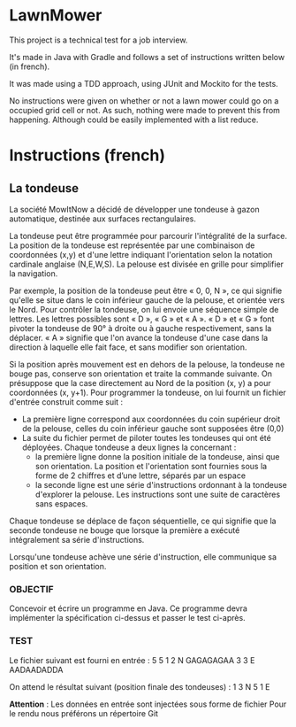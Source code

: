 # LawnMower
This project is a technical test for a job interview.

It's made in Java with Gradle and follows a set of instructions written below (in french).

It was made using a TDD approach, using JUnit and Mockito for the tests.

No instructions were given on whether or not a lawn mower could go on a occupied grid cell or not. As such, nothing were made to prevent this from happening. Although could be easily implemented with a list reduce.

# Instructions (french)
## La tondeuse
La société MowItNow a décidé de développer une tondeuse à gazon automatique,
destinée aux surfaces rectangulaires.

La tondeuse peut être programmée pour parcourir l'intégralité de la surface. La
position de la tondeuse est représentée par une combinaison de coordonnées (x,y)
et d'une lettre indiquant l'orientation selon la notation cardinale anglaise (N,E,W,S).
La pelouse est divisée en grille pour simplifier la navigation.

Par exemple, la position de la tondeuse peut être « 0, 0, N », ce qui signifie qu'elle
se situe dans le coin inférieur gauche de la pelouse, et orientée vers le Nord.
Pour contrôler la tondeuse, on lui envoie une séquence simple de lettres. Les lettres
possibles sont « D », « G » et « A ». « D » et « G » font pivoter la tondeuse de 90° à
droite ou à gauche respectivement, sans la déplacer. « A » signifie que l'on avance
la tondeuse d'une case dans la direction à laquelle elle fait face, et sans modifier son
orientation.

Si la position après mouvement est en dehors de la pelouse, la tondeuse ne bouge
pas, conserve son orientation et traite la commande suivante.
On présuppose que la case directement au Nord de la position (x, y) a pour
coordonnées (x, y+1).
Pour programmer la tondeuse, on lui fournit un fichier d'entrée construit comme
suit :
- La première ligne correspond aux coordonnées du coin supérieur droit de la pelouse, celles du coin inférieur gauche sont supposées être (0,0)
- La suite du fichier permet de piloter toutes les tondeuses qui ont été déployées. Chaque tondeuse a deux lignes la concernant :
    - la première ligne donne la position initiale de la tondeuse, ainsi que son
orientation. La position et l'orientation sont fournies sous la forme de
2 chiffres et d’une lettre, séparés par un espace
    - la seconde ligne est une série d'instructions ordonnant à la tondeuse
d'explorer la pelouse. Les instructions sont une suite de caractères sans
espaces.

Chaque tondeuse se déplace de façon séquentielle, ce qui signifie que la seconde
tondeuse ne bouge que lorsque la première a exécuté intégralement sa série
d'instructions.

Lorsqu'une tondeuse achève une série d'instruction, elle communique sa position
et son orientation.

### OBJECTIF
Concevoir et écrire un programme en Java. Ce programme devra implémenter la
spécification ci-dessus et passer le test ci-après.
### TEST
Le fichier suivant est fourni en entrée : 5 5 1 2 N GAGAGAGAA 3 3 E AADAADADDA

On attend le résultat suivant (position finale des tondeuses) : 1 3 N 5 1 E

**Attention** : Les données en entrée sont injectées sous forme de fichier
Pour le rendu nous préférons un répertoire Git
